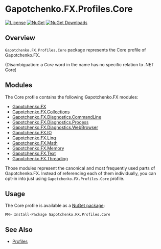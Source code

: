 ﻿# Gapotchenko.FX.Profiles.Core

[![License](https://img.shields.io/badge/license-MIT-green.svg)](../../../LICENSE)
[![NuGet](https://img.shields.io/nuget/v/Gapotchenko.FX.Profiles.Core.svg)](https://www.nuget.org/packages/Gapotchenko.FX.Profiles.Core)
[![NuGet Downloads](https://img.shields.io/nuget/dt/Gapotchenko.FX.Profiles.Core.svg)](https://www.nuget.org/packages/Gapotchenko.FX.Profiles.Core)

## Overview

`Gapotchenko.FX.Profiles.Core` package represents the Core profile of Gapotchenko.FX.

(Disambiguation: a _Core_ word in the name has no specific relation to .NET Core)

## Modules

The Core profile contains the following Gapotchenko.FX modules:

- [Gapotchenko.FX](../../Modules/Catalog/Gapotchenko.FX#readme)
- [Gapotchenko.FX.Collections](../../Modules/Catalog/Gapotchenko.FX.Collections#readme)
- [Gapotchenko.FX.Diagnostics.CommandLine](../../Modules/Catalog/Diagnostics/Gapotchenko.FX.Diagnostics.CommandLine#readme)
- [Gapotchenko.FX.Diagnostics.Process](../../Modules/Catalog/Diagnostics/Gapotchenko.FX.Diagnostics.Process#readme)
- [Gapotchenko.FX.Diagnostics.WebBrowser](../../Modules/Catalog/Diagnostics/Gapotchenko.FX.Diagnostics.WebBrowser#readme)
- [Gapotchenko.FX.IO](../../Modules/Catalog/Gapotchenko.FX.IO#readme)
- [Gapotchenko.FX.Linq](../../Modules/Catalog/Linq/Gapotchenko.FX.Linq#readme)
- [Gapotchenko.FX.Math](../../Modules/Catalog/Math/Gapotchenko.FX.Math#readme)
- [Gapotchenko.FX.Memory](../../Modules/Catalog/Gapotchenko.FX.Memory#readme)
- [Gapotchenko.FX.Text](../../Modules/Catalog/Gapotchenko.FX.Text#readme)
- [Gapotchenko.FX.Threading](../../Modules/Catalog/Gapotchenko.FX.Threading#readme)

Those modules represent the canonical and most frequently used parts of Gapotchenko.FX.
Instead of referencing each of them individually, you can opt-in into just using `Gapotchenko.FX.Profiles.Core` profile.

## Usage

The Core profile is available as a [NuGet package](https://nuget.org/packages/Gapotchenko.FX.Profiles.Core):

```
PM> Install-Package Gapotchenko.FX.Profiles.Core
```

## See Also

- [Profiles](..#readme)
